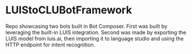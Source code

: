 # LUIStoCLUBotFramework
Repo showcasing two bots built in Bot Composer. First was built by leveraging the built-in LUIS integration. Second was made by exporting the LUIS model from luis.ai, then importing it to language studio and using the HTTP endpoint for intent recognition.
